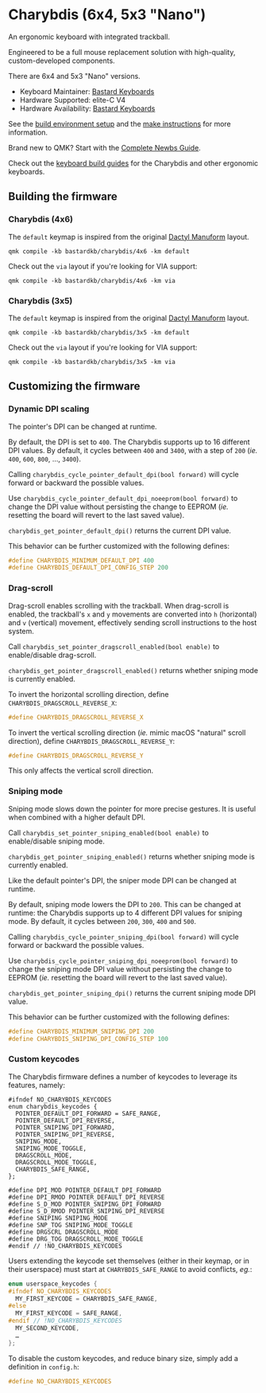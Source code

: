 # Charybdis (6x4, 5x3 "Nano")

An ergonomic keyboard with integrated trackball.

Engineered to be a full mouse replacement solution with high-quality, custom-developed components.

There are 6x4 and 5x3 "Nano" versions.

-   Keyboard Maintainer: [Bastard Keyboards](https://github.com/Bastardkb)
-   Hardware Supported: elite-C V4
-   Hardware Availability: [Bastard Keyboards](https://bastardkb.com)

See the [build environment setup](https://docs.qmk.fm/#/getting_started_build_tools) and the [make instructions](https://docs.qmk.fm/#/getting_started_make_guide) for more information.

Brand new to QMK? Start with the [Complete Newbs Guide](https://docs.qmk.fm/#/newbs).

Check out the [keyboard build guides](https://docs.bastardkb.com) for the Charybdis and other ergonomic keyboards.

## Building the firmware

### Charybdis (4x6)

The `default` keymap is inspired from the original [Dactyl Manuform](../../handwired/dactyl_manuform) layout.

```shell
qmk compile -kb bastardkb/charybdis/4x6 -km default
```

Check out the `via` layout if you're looking for VIA support:

```shell
qmk compile -kb bastardkb/charybdis/4x6 -km via
```

### Charybdis (3x5)

The `default` keymap is inspired from the original [Dactyl Manuform](../../handwired/dactyl_manuform) layout.

```shell
qmk compile -kb bastardkb/charybdis/3x5 -km default
```

Check out the `via` layout if you're looking for VIA support:

```shell
qmk compile -kb bastardkb/charybdis/3x5 -km via
```

## Customizing the firmware

### Dynamic DPI scaling

The pointer's DPI can be changed at runtime.

By default, the DPI is set to `400`. The Charybdis supports up to 16 different DPI values. By default, it cycles between `400` and `3400`, with a step of `200` (_ie._ `400`, `600`, `800`, …, `3400`).

Calling `charybdis_cycle_pointer_default_dpi(bool forward)` will cycle forward or backward the possible values.

Use `charybdis_cycle_pointer_default_dpi_noeeprom(bool forward)` to change the DPI value without persisting the change to EEPROM (_ie._ resetting the board will revert to the last saved value).

`charybdis_get_pointer_default_dpi()` returns the current DPI value.

This behavior can be further customized with the following defines:

```c
#define CHARYBDIS_MINIMUM_DEFAULT_DPI 400
#define CHARYBDIS_DEFAULT_DPI_CONFIG_STEP 200
```

### Drag-scroll

Drag-scroll enables scrolling with the trackball. When drag-scroll is enabled, the trackball's `x` and `y` movements are converted into `h` (horizontal) and `v` (vertical) movement, effectively sending scroll instructions to the host system.

Call `charybdis_set_pointer_dragscroll_enabled(bool enable)` to enable/disable drag-scroll.

`charybdis_get_pointer_dragscroll_enabled()` returns whether sniping mode is currently enabled.

To invert the horizontal scrolling direction, define `CHARYBDIS_DRAGSCROLL_REVERSE_X`:

```c
#define CHARYBDIS_DRAGSCROLL_REVERSE_X
```

To invert the vertical scrolling direction (_ie._ mimic macOS "natural" scroll direction), define `CHARYBDIS_DRAGSCROLL_REVERSE_Y`:

```c
#define CHARYBDIS_DRAGSCROLL_REVERSE_Y
```

This only affects the vertical scroll direction.

### Sniping mode

Sniping mode slows down the pointer for more precise gestures. It is useful when combined with a higher default DPI.

Call `charybdis_set_pointer_sniping_enabled(bool enable)` to enable/disable sniping mode.

`charybdis_get_pointer_sniping_enabled()` returns whether sniping mode is currently enabled.

Like the default pointer's DPI, the sniper mode DPI can be changed at runtime.

By default, sniping mode lowers the DPI to `200`. This can be changed at runtime: the Charybdis supports up to 4 different DPI values for sniping mode. By default, it cycles between `200`, `300`, `400` and `500`.

Calling `charybdis_cycle_pointer_sniping_dpi(bool forward)` will cycle forward or backward the possible values.

Use `charybdis_cycle_pointer_sniping_dpi_noeeprom(bool forward)` to change the sniping mode DPI value without persisting the change to EEPROM (_ie._ resetting the board will revert to the last saved value).

`charybdis_get_pointer_sniping_dpi()` returns the current sniping mode DPI value.

This behavior can be further customized with the following defines:

```c
#define CHARYBDIS_MINIMUM_SNIPING_DPI 200
#define CHARYBDIS_SNIPING_DPI_CONFIG_STEP 100
```

### Custom keycodes

The Charybdis firmware defines a number of keycodes to leverage its features, namely:

```
#ifndef NO_CHARYBDIS_KEYCODES
enum charybdis_keycodes {
  POINTER_DEFAULT_DPI_FORWARD = SAFE_RANGE,
  POINTER_DEFAULT_DPI_REVERSE,
  POINTER_SNIPING_DPI_FORWARD,
  POINTER_SNIPING_DPI_REVERSE,
  SNIPING_MODE,
  SNIPING_MODE_TOGGLE,
  DRAGSCROLL_MODE,
  DRAGSCROLL_MODE_TOGGLE,
  CHARYBDIS_SAFE_RANGE,
};

#define DPI_MOD POINTER_DEFAULT_DPI_FORWARD
#define DPI_RMOD POINTER_DEFAULT_DPI_REVERSE
#define S_D_MOD POINTER_SNIPING_DPI_FORWARD
#define S_D_RMOD POINTER_SNIPING_DPI_REVERSE
#define SNIPING SNIPING_MODE
#define SNP_TOG SNIPING_MODE_TOGGLE
#define DRGSCRL DRAGSCROLL_MODE
#define DRG_TOG DRAGSCROLL_MODE_TOGGLE
#endif // !NO_CHARYBDIS_KEYCODES
```

Users extending the keycode set themselves (either in their keymap, or in their userspace) must start at `CHARYBDIS_SAFE_RANGE` to avoid conflicts, _eg._:

```c
enum userspace_keycodes {
#ifndef NO_CHARYBDIS_KEYCODES
  MY_FIRST_KEYCODE = CHARYBDIS_SAFE_RANGE,
#else
  MY_FIRST_KEYCODE = SAFE_RANGE,
#endif // !NO_CHARYBDIS_KEYCODES
  MY_SECOND_KEYCODE,
  …
};
```

To disable the custom keycodes, and reduce binary size, simply add a definition in `config.h`:

```c
#define NO_CHARYBDIS_KEYCODES
```
